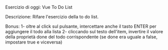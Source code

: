 Esercizio di oggi: Vue To Do List



Descrizione:
Rifare l'esercizio della to do list.


<!-- Questa volta però ogni todo sarà un oggetto, formato da due proprietà:
- text, una stringa che indica il testo del todo
- done, un booleano (true/false) che indica se il todo è stato fatto oppure no


MILESTONE 1
Stampare all'interno di una lista HTML un item per ogni todo.
Se la proprietà done è uguale a true, visualizzare il testo del todo sbarrato. -->

<!-- MILESTONE 2
Visualizzare a fianco ad ogni item ha una "x": cliccando su di essa, il todo viene rimosso dalla lista. -->

<!-- MILESTONE 3
Predisporre un campo di input testuale e un pulsante "aggiungi": cliccando sul pulsante, il testo digitato viene letto e utilizzato per creare un nuovo todo, che quindi viene aggiunto alla lista dei todo esistenti. -->


Bonus:
1- oltre al click sul pulsante, intercettare anche il tasto ENTER per aggiungere il todo alla lista
2- cliccando sul testo dell'item, invertire il valore della proprietà done del todo corrispondente (se done era uguale a false, impostare true e viceversa)